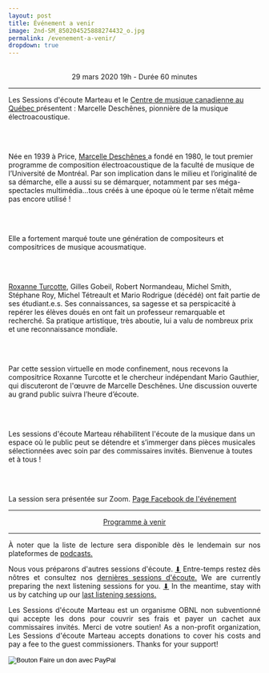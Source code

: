 ```yaml
---
layout: post
title: Événement a venir
image: 2nd-SM_850204525888274432_o.jpg
permalink: /evenement-a-venir/
dropdown: true
---
```


<!-- Ce vendredi 4 décembre à 18h, nous recevons virtuellement ​Matías Reyes aka dedosmuertos, ​qui discutera avec nous de sa liste musicale sur le thème de « pandemic grooves ». Ce sera l’occasion d’explorer avec les auditeurs quelques caractéristiques du ​groove, ​comment la notion de ​groove traverse plusieurs genres, et comment elle prend un sens particulier à travers une analyse du contexte et de l’histoire. Tout au long de sa session, le commissaire invite le public à questionner comment le ​groove en contexte de pandémie peut rejoindre des sensibilités inédites et pourquoi son impact n’a pas fini de nous surprendre.

Pour ce faire joignez-nous sur <a href="https://sessionsmarteau.com/session-virtuelle" target="_blank"> Zoom
</a> et poser vos questions si vous le voulez.

À noter que cette session se déroulera en espagnol et que la liste de lecture sera disponible dès le lendemain sur nos <a href="https://sessionsmarteau.com/musique/" target="_blank"> plateformes de podcasts.
</a>
<br>

Commissaire invité
Matías Reyes | dedosmuertos
À la fois DJ, designer sonore et musicien, Matías Reyes poursuit une inlassable de quête pour comprendre les interactions et le sens entre les chansons et les rythmes. Croyant que «tout se danse», il explore le futur en remontant les racines du passé, cherchant dans les traces du ​groove mondial une façon d’abattre les frontières des genres et des styles. Chilien d’origine et maintenant établi à Paris, Matías Reyes profite de la pandémie pour repenser les façons de socialiser, de célébrer et de partager des énergies.

[Télécharger le programme ici / Download the program here]({{ site.baseurl }}/uploads/session-008/program/Sessions-Marteau-008-Programme.pdf)


<p style="text-align:center;"><img src="/img/dedosmuertos.gif">
<p style="text-align:center">Matías Reyes aka dedosmuertos</p> -->

<br>



<center>
29 mars 2020 19h - Durée 60 minutes
<center>
<hr>
<DIV align="left">
  
Les Sessions d'écoute Marteau et le <a href="https://www.cmcquebec.ca" > Centre de musique canadienne au Québec </a> présentent : Marcelle Deschênes, pionnière de la musique électroacoustique.

<br>
<br>

Née en 1939 à Price, <a href="http://1443.sydneyplus.com/final/Portal/Composer-Showcase.aspx?component=AAIL&record=007afb47-8c9b-4f20-9d4c-4641ff9471d0&lang=fr-CA" > Marcelle Deschênes </a> a fondé en 1980, le tout premier programme de composition électroacoustique de la faculté de musique de l’Université de Montréal. Par son implication dans le milieu et l’originalité de sa démarche, elle a aussi su se démarquer, notamment par ses méga-spectacles multimédia…tous créés à une époque où le terme n’était même pas encore utilisé !


<br>
<br>

Elle a fortement marqué toute une génération de compositeurs et compositrices de musique acousmatique.

<br>
<br>

<a href="http://1443.sydneyplus.com/final/Portal/Composer-Showcase.aspx?component=AAIL&record=5f6ed516-0771-4e67-9d4f-69d25c790340&lang=fr-CA" > Roxanne Turcotte</a>, Gilles Gobeil, Robert Normandeau, Michel Smith, Stéphane Roy, Michel Tétreault et Mario Rodrigue (décédé) ont fait partie de ses étudiant.e.s.  Ses connaissances, sa sagesse et sa perspicacité à repérer les élèves doués en ont fait un professeur remarquable et recherché.  Sa pratique artistique, très aboutie, lui a valu de nombreux prix et une reconnaissance mondiale.

<br>
<br>

Par cette session virtuelle en mode confinement, nous recevons la compositrice Roxanne Turcotte et le chercheur indépendant Mario Gauthier, qui discuteront de l'œuvre de Marcelle Deschênes. Une discussion ouverte au grand public suivra l’heure d’écoute.

<br>
<br>

Les sessions d'écoute Marteau réhabilitent l'écoute de la musique dans un espace où le public peut se détendre et s’immerger dans pièces musicales sélectionnées avec soin par des commissaires invités. Bienvenue à toutes et à tous !

<br>
<br>

La session sera présentée sur Zoom. <a href="https://www.facebook.com/events/140024488034651/" > Page Facebook de l'événement </a>
</DIV>

<hr>

<DIV align="center">
<a href="https://sessionsmarteau.com/uploads/session-009/program/Sessions-Marteau-009-Programme.pdf" download>Programme à venir </a>
</DIV>
<hr>








<DIV align="justify">
À noter que la liste de lecture sera disponible dès le lendemain sur nos plateformes de <a href="https://sessionsmarteau.com/musique/#podcasts"> podcasts.</a> 




Nous vous préparons d'autres sessions d'écoute. <a href="https://gmail.us20.list-manage.com/subscribe/post?u=698e7b941cdf206ea63f5a5b7&id=0677e98a6a"> ⬇</a> Entre-temps restez dès nôtres et consultez nos
<a href="https://sessionsmarteau.com/sessions-passes/" target="_blank"> dernières sessions d'écoute.</a> We are currently preparing the next listening sessions for you. <a href="https://gmail.us20.list-manage.com/subscribe/post?u=698e7b941cdf206ea63f5a5b7&id=0677e98a6a"> ⬇</a> In the meantime, stay with us by catching up our
<a href="https://sessionsmarteau.com/sessions-passes/" target="_blank"> last listening sessions.
</a>



Les Sessions d'écoute Marteau est un organisme OBNL non subventionné qui accepte les dons pour couvrir ses frais et payer un cachet aux commissaires invités. Merci de votre soutien! As a non-profit organization, Les Sessions d'écoute Marteau accepts donations to cover his costs and pay a fee to the guest commissioners. Thanks for your support! <form action="https://www.paypal.com/cgi-bin/webscr" method="post" target="_top">
<input type="hidden" name="cmd" value="_s-xclick" />
<input type="hidden" name="hosted_button_id" value="ZMNY6HYBJTQLL" />
<input type="image" src="https://www.paypalobjects.com/fr_CA/i/btn/btn_donate_SM.gif" border="0" name="submit" title="Aider un organisme OBNL non subventionné!" alt="Bouton Faire un don avec PayPal" />
<img alt="" border="0" src="https://www.paypal.com/fr_CA/i/scr/pixel.gif" width="1" height="1" />
</form>
</DIV>


